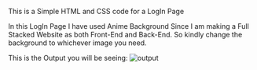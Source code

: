 This is a Simple HTML and CSS code for a LogIn Page 

In this LogIn Page I have used Anime Background Since I am making a Full Stacked Website as both Front-End and Back-End.
So kindly change the background to whichever image you need.

This is the Output you will be seeing:
![output](https://user-images.githubusercontent.com/123367820/218293427-240ea45e-a096-4c73-9e7f-e55595164faa.jpg)
